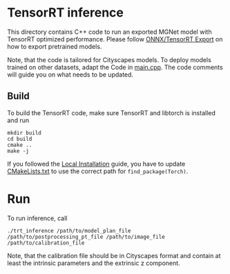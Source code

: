 # TensorRT inference

This directory contains C++ code to run an exported MGNet model with TensorRT optimized performance.
Please follow [ONNX/TensorRT Export](../GETTING_STARTED.md#onnxtensorrt-export) on how to export pretrained models.

Note, that the code is tailored for Cityscapes models. To deploy models trained on other datasets, adapt the Code in [main.cpp](./main.cpp). The code comments will guide you on what needs to be updated.

## Build

To build the TensorRT code, make sure TensorRT and libtorch is installed and run
```shell
mkdir build
cd build
cmake ..
make -j
```
If you followed the [Local Installation](../INSTALL.md#local) guide, you have to update [CMakeLists.txt](./CMakeLists.txt) to use the correct path for `find_package(Torch)`.

# Run

To run inference, call
```shell
./trt_inference /path/to/model_plan_file /path/to/postprocessing_pt_file /path/to/image_file /path/to/calibration_file
```
Note, that the calibration file should be in Cityscapes format and contain at least the intrinsic parameters and the extrinsic z component.
